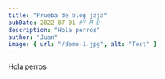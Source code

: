 ```yaml
---
title: "Prueba de blog jaja"
pubDate: 2022-07-01 #Y-M-D
description: "Hola perros"
author: "Juan"
image: { url: "/demo-1.jpg", alt: "Test" }
---
```


Hola perros